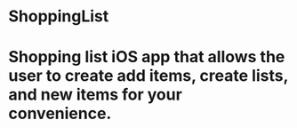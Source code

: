 # ShoppingList
# Shopping list iOS app that allows the user to create add items, create lists, and new items for your convenience.
#
